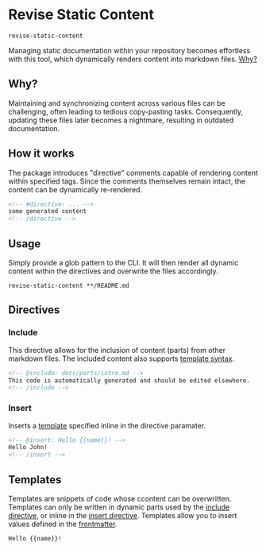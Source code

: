 # Revise Static Content

```
revise-static-content
```

Managing static documentation within your repository becomes effortless with this tool, which dynamically renders content into markdown files. [Why?](#why)

## Why?

Maintaining and synchronizing content across various files can be challenging, often leading to tedious copy-pasting tasks. Consequently, updating these files later becomes a nightmare, resulting in outdated documentation.

## How it works

The package introduces "directive" comments capable of rendering content within specified tags. Since the comments themselves remain intact, the content can be dynamically re-rendered.

```html
<!-- #directive: ... -->
some generated content
<!-- /directive -->
```

## Usage

Simply provide a glob pattern to the CLI. It will then render all dynamic content within the directives and overwrite the files accordingly.

```
revise-static-content **/README.md
```

## Directives

### Include

This directive allows for the inclusion of content (parts) from other markdown files. The included content also supports [template syntax](#templates).

<!-- prettier-ignore -->
```html
<!-- @include: docs/parts/intro.md -->
This code is automatically generated and should be edited elsewhere.
<!-- /include -->
```

### Insert

Inserts a [template](#template) specified inline in the directive paramater.

<!-- prettier-ignore -->
```html
<!-- @insert: Hello {{name}}! -->
Hello John!
<!-- /insert -->
```

## Templates

Templates are snippets of code whose ccontent can be overwritten. Templates can only be written in dynamic parts used by the [include directive](#include), or inline in the [insert directive](#insert). Templates allow you to insert values defined in the [frontmatter](https://jekyllrb.com/docs/front-matter/).

<!-- prettier-ignore -->
```
Hello {{name}}!
```
